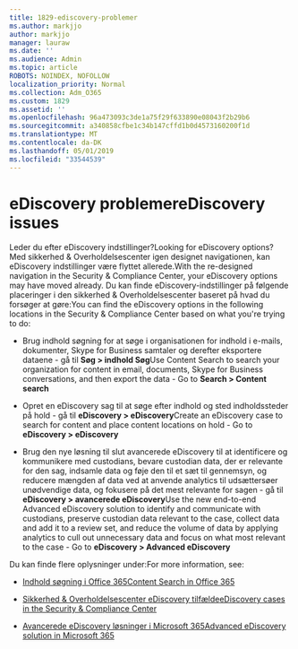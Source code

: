 ```yaml
---
title: 1829-ediscovery-problemer
ms.author: markjjo
author: markjjo
manager: lauraw
ms.date: ''
ms.audience: Admin
ms.topic: article
ROBOTS: NOINDEX, NOFOLLOW
localization_priority: Normal
ms.collection: Adm_O365
ms.custom: 1829
ms.assetid: ''
ms.openlocfilehash: 96a473093c3de1a75f29f633890e08043f2b29b6
ms.sourcegitcommit: a340858cfbe1c34b147cffd1b0d4573160200f1d
ms.translationtype: MT
ms.contentlocale: da-DK
ms.lasthandoff: 05/01/2019
ms.locfileid: "33544539"
---
```

# <a name="ediscovery-issues"></a><span data-ttu-id="52c01-102">eDiscovery problemer</span><span class="sxs-lookup"><span data-stu-id="52c01-102">eDiscovery issues</span></span>

<span data-ttu-id="52c01-103">Leder du efter eDiscovery indstillinger?</span><span class="sxs-lookup"><span data-stu-id="52c01-103">Looking for eDiscovery options?</span></span> <span data-ttu-id="52c01-104">Med sikkerhed & Overholdelsescenter igen designet navigationen, kan eDiscovery indstillinger være flyttet allerede.</span><span class="sxs-lookup"><span data-stu-id="52c01-104">With the re-designed navigation in the Security & Compliance Center, your eDiscovery options may have moved already.</span></span>  <span data-ttu-id="52c01-105">Du kan finde eDiscovery-indstillinger på følgende placeringer i den sikkerhed & Overholdelsescenter baseret på hvad du forsøger at gøre:</span><span class="sxs-lookup"><span data-stu-id="52c01-105">You can find the eDiscovery options in the following locations in the Security & Compliance Center based on what you're trying to do:</span></span>

- <span data-ttu-id="52c01-106">Brug indhold søgning for at søge i organisationen for indhold i e-mails, dokumenter, Skype for Business samtaler og derefter eksportere dataene - gå til **Søg > indhold Søg**</span><span class="sxs-lookup"><span data-stu-id="52c01-106">Use Content Search to search your organization for content in email, documents, Skype for Business conversations, and then export the data - Go to **Search > Content search**</span></span>

- <span data-ttu-id="52c01-107">Opret en eDiscovery sag til at søge efter indhold og sted indholdssteder på hold - gå til **eDiscovery > eDiscovery**</span><span class="sxs-lookup"><span data-stu-id="52c01-107">Create an eDiscovery case to search for content and place content locations on hold - Go to **eDiscovery > eDiscovery**</span></span>

- <span data-ttu-id="52c01-108">Brug den nye løsning til slut avancerede eDiscovery til at identificere og kommunikere med custodians, bevare custodian data, der er relevante for den sag, indsamle data og føje den til et sæt til gennemsyn, og reducere mængden af data ved at anvende analytics til udsættersøer unødvendige data, og fokusere på det mest relevante for sagen - gå til **eDiscovery > avancerede eDiscovery**</span><span class="sxs-lookup"><span data-stu-id="52c01-108">Use the new end-to-end Advanced eDiscovery solution to identify and communicate with custodians, preserve custodian data relevant to the case, collect data and add it to a review set, and reduce the volume of data by applying analytics to cull out unnecessary data and focus on what most relevant to the case -  Go to **eDiscovery > Advanced eDiscovery**</span></span>

<span data-ttu-id="52c01-109">Du kan finde flere oplysninger under:</span><span class="sxs-lookup"><span data-stu-id="52c01-109">For more information, see:</span></span>

- [<span data-ttu-id="52c01-110">Indhold søgning i Office 365</span><span class="sxs-lookup"><span data-stu-id="52c01-110">Content Search in Office 365</span></span>](https://docs.microsoft.com/office365/securitycompliance/content-search)

- [<span data-ttu-id="52c01-111">Sikkerhed & Overholdelsescenter eDiscovery tilfælde</span><span class="sxs-lookup"><span data-stu-id="52c01-111">eDiscovery cases in the Security & Compliance Center</span></span>](https://docs.microsoft.com/office365/securitycompliance/ediscovery-cases)

- [<span data-ttu-id="52c01-112">Avancerede eDiscovery løsninger i Microsoft 365</span><span class="sxs-lookup"><span data-stu-id="52c01-112">Advanced eDiscovery solution in Microsoft 365</span></span>](https://docs.microsoft.com/office365/securitycompliance/compliance20/overview-ediscovery-20)
